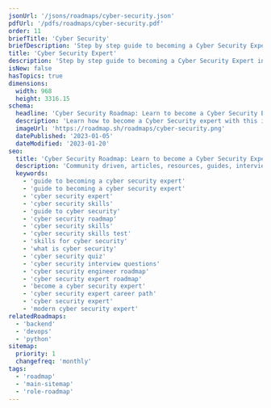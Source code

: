 ```yaml
---
jsonUrl: '/jsons/roadmaps/cyber-security.json'
pdfUrl: '/pdfs/roadmaps/cyber-security.pdf'
order: 11
briefTitle: 'Cyber Security'
briefDescription: 'Step by step guide to becoming a Cyber Security Expert in 2023'
title: 'Cyber Security Expert'
description: 'Step by step guide to becoming a Cyber Security Expert in 2023'
isNew: false
hasTopics: true
dimensions:
  width: 968
  height: 3316.15
schema:
  headline: 'Cyber Security Roadmap: Learn to become a Cyber Security Expert'
  description: 'Learn how to become a Cyber Security expert with this interactive step by step guide in 2023. We also have resources and short descriptions attached to the roadmap items so you can get everything you want to learn in one place.'
  imageUrl: 'https://roadmap.sh/roadmaps/cyber-security.png'
  datePublished: '2023-01-05'
  dateModified: '2023-01-20'
seo:
  title: 'Cyber Security Roadmap: Learn to become a Cyber Security Expert'
  description: 'Community driven, articles, resources, guides, interview questions, quizzes for cyber security. Learn to become a modern Cyber Security Expert by following the steps, skills, resources and guides listed in this roadmap.'
  keywords:
    - 'guide to becoming a cyber security expert'
    - 'guide to becoming a cyber security expert'
    - 'cyber security expert'
    - 'cyber security skills'
    - 'guide to cyber security'
    - 'cyber security roadmap'
    - 'cyber security skills'
    - 'cyber security skills test'
    - 'skills for cyber security'
    - 'what is cyber security'
    - 'cyber security quiz'
    - 'cyber security interview questions'
    - 'cyber security engineer roadmap'
    - 'cyber security expert roadmap'
    - 'become a cyber security expert'
    - 'cyber security expert career path'
    - 'cyber security expert'
    - 'modern cyber security expert'
relatedRoadmaps:
  - 'backend'
  - 'devops'
  - 'python'
sitemap:
  priority: 1
  changefreq: 'monthly'
tags:
  - 'roadmap'
  - 'main-sitemap'
  - 'role-roadmap'
---
```

